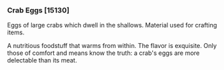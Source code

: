 ### Crab Eggs [15130]

Eggs of large crabs which dwell in the shallows. Material used for crafting items.

A nutritious foodstuff that warms from within. The flavor is exquisite. Only those of comfort and means know the truth: a crab's eggs are more delectable than its meat.